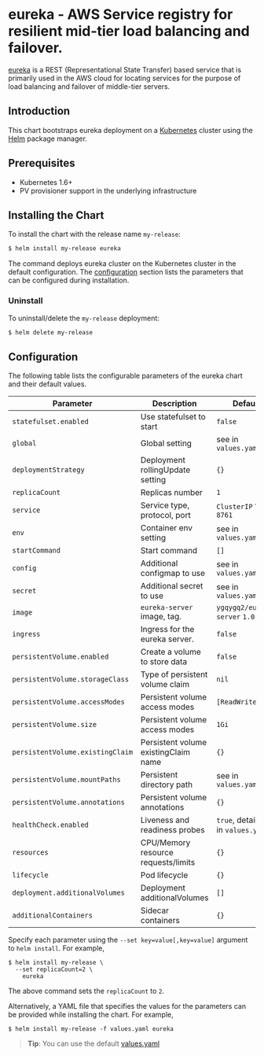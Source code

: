 # eureka - AWS Service registry for resilient mid-tier load balancing and failover.

[eureka](https://github.com/Netflix/eureka) is a REST (Representational State Transfer) based service that is primarily used in the AWS cloud for locating services for the purpose of load balancing and failover of middle-tier servers.

## Introduction

This chart bootstraps eureka deployment on a [Kubernetes](http://kubernetes.io) cluster using the [Helm](https://helm.sh) package manager.

## Prerequisites

- Kubernetes 1.6+
- PV provisioner support in the underlying infrastructure

## Installing the Chart

To install the chart with the release name `my-release`:

```bash
$ helm install my-release eureka
```

The command deploys eureka cluster on the Kubernetes cluster in the default configuration. The [configuration](#configuration) section lists the parameters that can be configured during installation.

### Uninstall

To uninstall/delete the `my-release` deployment:

```bash
$ helm delete my-release
```

## Configuration

The following table lists the configurable parameters of the eureka chart and their default values.

| Parameter                  | Description                         | Default                                |
| -----------------------    | ----------------------------------- | -------------------------------------- |
| `statefulset.enabled`      | Use statefulset to start            | `false`                                |
| `global`                   | Global setting                      | see in `values.yaml`                   |
| `deploymentStrategy`       | Deployment rollingUpdate setting    | `{}`                                   |
| `replicaCount`             | Replicas number                     | `1`                                    |
| `service`                  | Service type, protocol, port        | `ClusterIP` `TCP` `8761`               |
| `env`                      | Container env setting               | see in `values.yaml`                   |
| `startCommand`             | Start command                       | `[]`                                   |
| `config`                   | Additional configmap to use         | see in `values.yaml`                   |
| `secret`                   | Additional secret to use            | see in `values.yaml`                   |
| `image`                    | `eureka-server` image, tag.         | `ygqygq2/eureka-server` `1.0.0`        |
| `ingress`                  | Ingress for the eureka server.      | `false`                                |
| `persistentVolume.enabled` | Create a volume to store data       | `false`                                |
| `persistentVolume.storageClass` | Type of persistent volume claim| `nil`                                  |
| `persistentVolume.accessModes`  | Persistent volume access modes | `[ReadWriteOnce]`                      |
| `persistentVolume.size`         | Persistent volume access modes | `1Gi`                                  |
| `persistentVolume.existingClaim`| Persistent volume existingClaim name| `{}`                              |
| `persistentVolume.mountPaths`   | Persistent directory path      | see in `values.yaml`                   |
| `persistentVolume.annotations`  | Persistent volume annotations  | `{}`                                   |
| `healthCheck.enabled`      | Liveness and readiness probes       | `true`, detail see in `values.yaml`    |
| `resources`                | CPU/Memory resource requests/limits | `{}`                                   |
| `lifecycle`                | Pod lifecycle                       | `{}`                                   |
| `deployment.additionalVolumes`| Deployment additionalVolumes     | `[]`                                   |
| `additionalContainers`     | Sidecar containers                  | `{}`                                   |

Specify each parameter using the `--set key=value[,key=value]` argument to `helm install`. For example,

```
$ helm install my-release \
  --set replicaCount=2 \
    eureka
```

The above command sets the `replicaCount` to `2`.

Alternatively, a YAML file that specifies the values for the parameters can be provided while installing the chart. For example,

```
$ helm install my-release -f values.yaml eureka
```

>**Tip**: You can use the default [values.yaml](#values.yaml)

